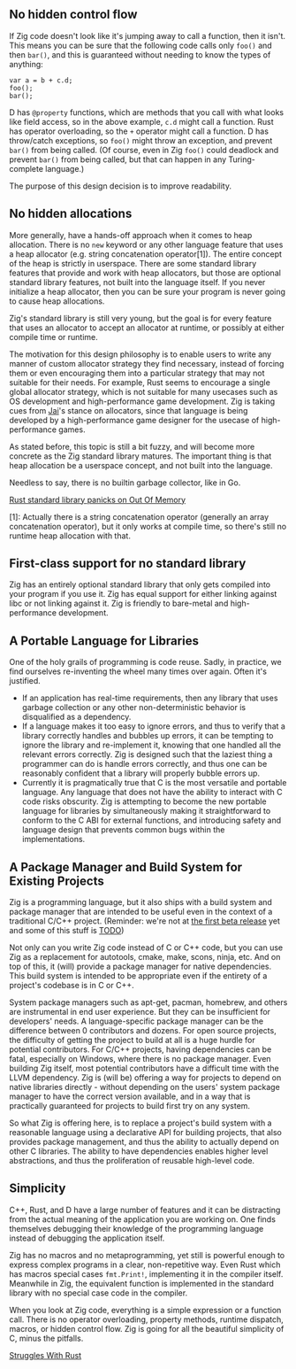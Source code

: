 
## No hidden control flow

If Zig code doesn't look like it's jumping away to call a function, then it isn't. This means you can be sure that the following code calls only `foo()` and then `bar()`, and this is guaranteed without needing to know the types of anything:

```zig
var a = b + c.d;
foo();
bar();
```

D has `@property` functions, which are methods that you call with what looks like field access, so in the above example, `c.d` might call a function. Rust has operator overloading, so the `+` operator might call a function. D has throw/catch exceptions, so `foo()` might throw an exception, and prevent `bar()` from being called. (Of course, even in Zig `foo()` could deadlock and prevent `bar()` from being called, but that can happen in any Turing-complete language.)

The purpose of this design decision is to improve readability.

## No hidden allocations

More generally, have a hands-off approach when it comes to heap allocation. There is no `new` keyword or any other language feature that uses a heap allocator (e.g. string concatenation operator[1]). The entire concept of the heap is strictly in userspace. There are some standard library features that provide and work with heap allocators, but those are optional standard library features, not built into the language itself. If you never initialize a heap allocator, then you can be sure your program is never going to cause heap allocations.

Zig's standard library is still very young, but the goal is for every feature that uses an allocator to accept an allocator at runtime, or possibly at either compile time or runtime.

The motivation for this design philosophy is to enable users to write any manner of custom allocator strategy they find necessary, instead of forcing them or even encouraging them into a particular strategy that may not suitable for their needs. For example, Rust seems to encourage a single global allocator strategy, which is not suitable for many usecases such as OS development and high-performance game development. Zig is taking cues from [Jai](https://www.youtube.com/watch?v=ciGQCP6HgqI)'s stance on allocators, since that language is being developed by a high-performance game designer for the usecase of high-performance games.

As stated before, this topic is still a bit fuzzy, and will become more concrete as the Zig standard library matures. The important thing is that heap allocation be a userspace concept, and not built into the language.

Needless to say, there is no builtin garbage collector, like in Go.

[Rust standard library panicks on Out Of Memory](https://github.com/rust-lang/rust/issues/29802)

[1]: Actually there is a string concatenation operator (generally an array concatenation operator), but it only works at compile time, so there's still no runtime heap allocation with that.

## First-class support for no standard library

Zig has an entirely optional standard library that only gets compiled into your program if you use it. Zig has equal support for either linking against libc or not linking against it. Zig is friendly to bare-metal and high-performance development.


## A Portable Language for Libraries

One of the holy grails of programming is code reuse. Sadly, in practice, we find ourselves re-inventing the wheel many times over again. Often it's justified.

 * If an application has real-time requirements, then any library that uses garbage collection or any other non-deterministic behavior is disqualified as a dependency.
 * If a language makes it too easy to ignore errors, and thus to verify that a library correctly handles and bubbles up errors, it can be tempting to ignore the library and re-implement it, knowing that one handled all the relevant errors correctly. Zig is designed such that the laziest thing a programmer can do is handle errors correctly, and thus one can be reasonably confident that a library will properly bubble errors up.
 * Currently it is pragmatically true that C is the most versatile and portable language. Any language that does not have the ability to interact with C code risks obscurity. Zig is attempting to become the new portable language for libraries by simultaneously making it straightforward to conform to the C ABI for external functions, and introducing safety and language design that prevents common bugs within the implementations.

## A Package Manager and Build System for Existing Projects

Zig is a programming language, but it also ships with a build system and package manager that are intended to be useful even in the context of a traditional C/C++ project. (Reminder: we're not at [the first beta release](https://github.com/andrewrk/zig/milestone/1) yet and some of this stuff is [TODO](https://github.com/andrewrk/zig/issues/204))

Not only can you write Zig code instead of C or C++ code, but you can use Zig as a replacement for autotools, cmake, make, scons, ninja, etc. And on top of this, it (will) provide a package manager for native dependencies. This build system is intended to be appropriate even if the entirety of a project's codebase is in C or C++.

System package managers such as apt-get, pacman, homebrew, and others are instrumental in end user experience. But they can be insufficient for developers' needs. A language-specific package manager can be the difference between 0 contributors and dozens. For open source projects, the difficulty of getting the project to build at all is a huge hurdle for potential contributors. For C/C++ projects, having dependencies can be fatal, especially on Windows, where there is no package manager. Even building Zig itself, most potential contributors have a difficult time with the LLVM dependency. Zig is (will be) offering a way for projects to depend on native libraries directly - without depending on the users' system package manager to have the correct version available, and in a way that is practically guaranteed for projects to build first try on any system.

So what Zig is offering here, is to replace a project's build system with a reasonable language using a declarative API for building projects, that also provides package management, and thus the ability to actually depend on other C libraries. The ability to have dependencies enables higher level abstractions, and thus the proliferation of reusable high-level code.

## Simplicity

C++, Rust, and D have a large number of features and it can be distracting from the actual meaning of the application you are working on. One finds themselves debugging their knowledge of the programming language instead of debugging the application itself.

Zig has no macros and no metaprogramming, yet still is powerful enough to express complex programs in a clear, non-repetitive way. Even Rust which has macros special cases `fmt.Print!`, implementing it in the compiler itself. Meanwhile in Zig, the equivalent function is implemented in the standard library with no special case code in the compiler.

When you look at Zig code, everything is a simple expression or a function call. There is no operator overloading, property methods, runtime dispatch, macros, or hidden control flow. Zig is going for all the beautiful simplicity of C, minus the pitfalls.

[Struggles With Rust](https://compileandrun.com/stuggles-with-rust.html)
